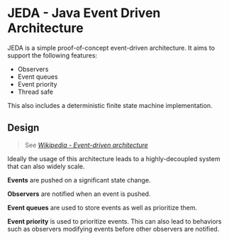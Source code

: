 # JEDA - Java Event Driven Architecture

JEDA is a simple proof-of-concept event-driven architecture. It aims to support
the following features:

- Observers
- Event queues
- Event priority
- Thread safe

This also includes a deterministic finite state machine implementation.

## Design

> See _[Wikipedia - Event-driven architecture](https://en.wikipedia.org/wiki/Event-driven_architecture)_

Ideally the usage of this architecture leads to a highly-decoupled system that can also widely scale.

**Events** are pushed on a significant state change.

**Observers** are notified when an event is pushed.

**Event queues** are used to store events as well as prioritize them.

**Event priority** is used to prioritize events. This can also lead to behaviors such as observers modifying events before other observers are notified.
